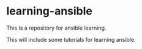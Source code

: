# learning-ansible

This is a repository for ansible learning. 

This will include some tutorials for learning ansible.
